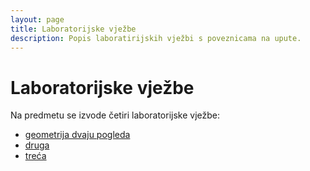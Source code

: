 ```yaml
---
layout: page
title: Laboratorijske vježbe
description: Popis laboratirijskih vježbi s poveznicama na upute.
---
```


# Laboratorijske vježbe

Na predmetu se izvode četiri laboratorijske vježbe:
- [geometrija dvaju pogleda](lab/lab1.md)
- [druga](lab/lab2.md)
- [treća](lab/lab3.md)
